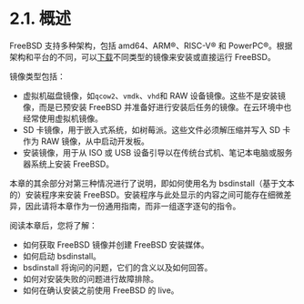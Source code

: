 # 2.1. 概述


FreeBSD 支持多种架构，包括 amd64、ARM®、RISC-V® 和 PowerPC®。根据架构和平台的不同，可以[下载](https://www.freebsd.org/where/)不同类型的镜像来安装或直接运行 FreeBSD。

镜像类型包括：

- 虚拟机磁盘镜像，如`qcow2`、`vmdk`、`vhd`和 RAW 设备镜像。这些不是安装镜像，而是已预安装 FreeBSD 并准备好进行安装后任务的镜像。在云环境中也经常使用虚拟机镜像。
- SD 卡镜像，用于嵌入式系统，如树莓派。这些文件必须解压缩并写入 SD 卡作为 RAW 镜像，从中启动开发板。
- 安装镜像，用于从 ISO 或 USB 设备引导以在传统台式机、笔记本电脑或服务器系统上安装 FreeBSD。

本章的其余部分对第三种情况进行了说明，即如何使用名为 bsdinstall（基于文本的）安装程序来安装 FreeBSD。安装程序与此处显示的内容之间可能存在细微差异，因此请将本章作为一份通用指南，而非一组逐字逐句的指令。

阅读本章后，您将了解：

- 如何获取 FreeBSD 镜像并创建 FreeBSD 安装媒体。
- 如何启动 bsdinstall。
- bsdinstall 将询问的问题，它们的含义以及如何回答。
- 如何对安装失败的问题进行故障排除。
- 如何在确认安装之前使用 FreeBSD 的 live。
